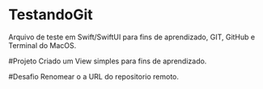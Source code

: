 

# TestandoGit
Arquivo de teste em Swift/SwiftUI para fins de aprendizado, GIT, GitHub e Terminal do MacOS.

#Projeto
Criado um View simples para fins de aprendizado.

#Desafio
Renomear o a URL do repositorio remoto.
